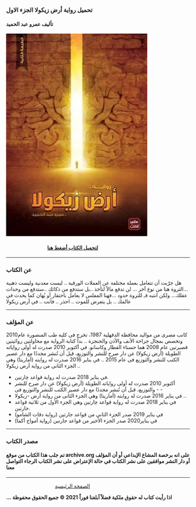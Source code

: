 ### تحميل رواية أرض زيكولا الجزء الاول
#### تأليف عمرو عبد الحميد
![](https://raw.githubusercontent.com/iqraa4u/iqraa4u.github.io/main/IMG_%D9%A2%D9%A0%D9%A2%D9%A1%D9%A0%D9%A5%D9%A2%D9%A3_%D9%A0%D9%A2%D9%A3%D9%A9%D9%A4%D9%A8.jpg)

#### &nbsp; &nbsp; &nbsp; &nbsp; &nbsp; &nbsp; &nbsp; &nbsp;&nbsp;&nbsp; &nbsp; &nbsp; &nbsp; &nbsp; &nbsp; &nbsp; &nbsp; &nbsp; [ لتحميل الكتاب أضغط هنا ](https://foulabook.com/book/downloading/734734054)

----
### عن الكتاب
 هل جرّبت أن تتعامل بعملة مختلفة عن العملات الورقية .. ليست معدنية وليست ذهبية ...الثروة هنا من نوع آخر ... لن تدفع مالاً لتأخذ ..بل ستدفع من ذكائك ..ستدفع من وحدات عقلك... ولكن انتبه فـ للثروة حدود ...فهنا المفلس لا يعامل باحتقار أو يُهان كما يحدث في عالمك .. بل يتعرض للموت .. احذر .. فأنت .. في أرض زيكولا

----
### عن المؤلف 
كاتب مصرى من مواليد محافظة الدقهلية 1987، تخرج فى كلية طب المنصورة عام2010 وتخصص بمجال جراحة الأنف والأذن والحنجرة .. 
بدأ كتابة الرواية مع محاولتين روائيتين قصيرتين عام 2008 هما حسناء القطار وكاسانو. 
في أكتوبر 2010 صدرت له أولى رواياته الطويلة (أرض زيكولا) عن دار صرح للنشر والتوزيع، قبل أن تُنشر مجددًا مع دار عصير الكتب للنشر والتوزيع فى عام 2015 .. 
في يناير 2016 صدرت له روايته (أماريتا) وهي الجزء الثانى من رواية أرض زيكولا .. 
- في يناير 2018 صدرت له رواية قواعد ﭼارتين. 
- أكتوبر 2010 صدرت له أولى رواياته الطويلة (أرض زيكولا) عن دار صرح للنشر والتوزيع، قبل أن تُنشر مجددًا مع دار عصير الكتب للنشر والتوزيع فى  -  - 
- في يناير 2016 صدرت له روايته (أماريتا) وهي الجزء الثانى من رواية أرض -زيكولا ..
- في يناير 2018 صدرت له رواية قواعد ﭼارتين وهي الجزء الأول من ثلاثية قواعد جارتين.
- في يناير 2019 صدر الجزء الثاني من قواعد جارتين (رواية دقات الشامو)
- في يناير2020 صدر الجزء الأخير من قواعد جارتين (رواية أمواج أكما)

------

### مصدر الكتاب
#### تم جلب هذا الكتاب من موقع archive.org على انه برخصة المشاع الإبداعي أو أن المؤلف أو دار النشر موافقين على نشر الكتاب في حالة الإعتراض على نشر الكتاب الرجاء التواصل معنا

------
&nbsp; &nbsp; &nbsp; &nbsp; &nbsp; &nbsp; &nbsp; &nbsp;&nbsp;&nbsp; &nbsp; &nbsp; &nbsp; &nbsp; &nbsp; &nbsp; &nbsp; &nbsp;   [ الصفحة الرئيسية ](https://iqraa4u.me/)   

**... اذا رأيت كتاب له حقوق ملكية فضلاً أبلغنا فوراً**
**2021 © جميع الحقوق محفوظة**
